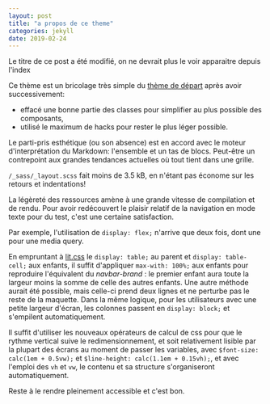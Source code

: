 ```yaml
---
layout: post
title: "a propos de ce theme"
categories: jekyll
date: 2019-02-24
---
```


Le titre de ce post a été modifié, on ne devrait plus le voir apparaitre depuis l'index

Ce thème est un bricolage très simple du [thème de départ](https://github.com/jekyll/minima) après avoir successivement: 

- effacé une bonne partie des classes pour simplifier au plus possible des composants,
- utilisé le maximum de hacks pour rester le plus léger possible.

Le parti-pris esthétique (ou son absence) est en accord avec le moteur d'interprétation du Markdown: l'ensemble et un tas de blocs. Peut-être un contrepoint aux grandes tendances actuelles où tout tient dans une grille.

`/_sass/_layout.scss` fait moins de 3.5 kB, en n'étant pas économe sur les retours et indentations!

La légèreté des ressources amène à une grande vitesse de compilation et de rendu. Pour avoir redécouvert le plaisir relatif de la navigation en mode texte pour du test, c'est une certaine satisfaction.

Par exemple, l'utilisation de `display: flex;` n'arrive que deux fois, dont une pour une media query. 

En empruntant à [lit.css](https://ajusa.github.io/lit/) le `display: table;` au parent et `display: table-cell;` aux enfants, il suffit d'appliquer `max-with: 100%;` aux enfants pour reproduire l'équivalent du *navbar-brand* : le premier enfant aura toute la largeur moins la somme de celle des autres enfants. Une autre méthode aurait été possible, mais celle-ci prend deux lignes et ne perturbe pas le reste de la maquette. Dans la même logique, pour les utilisateurs avec une petite largeur d'écran, les colonnes passent en `display: block;` et s'empilent automatiquement.

Il suffit d'utiliser les nouveaux opérateurs de calcul de css pour que le rythme vertical suive le redimensionnement, et soit relativement lisible par la plupart des écrans au moment de passer les variables, avec `$font-size: calc(1em + 0.5vw);` et `$line-height: calc(1.1em + 0.15vh);`, et avec l'emploi des `vh` et `vw`, le contenu et sa structure s'organiseront automatiquement.

Reste à le rendre pleinement accessible et c'est bon.
